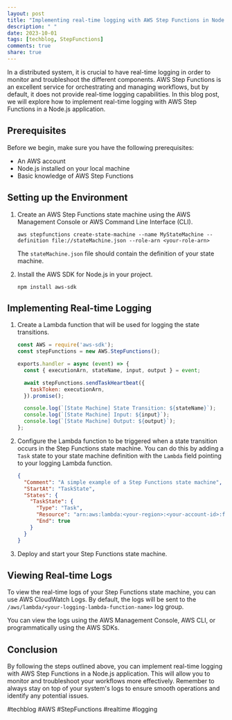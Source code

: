 ```yaml
---
layout: post
title: "Implementing real-time logging with AWS Step Functions in Node.js"
description: " "
date: 2023-10-01
tags: [techblog, StepFunctions]
comments: true
share: true
---
```


In a distributed system, it is crucial to have real-time logging in order to monitor and troubleshoot the different components. AWS Step Functions is an excellent service for orchestrating and managing workflows, but by default, it does not provide real-time logging capabilities. In this blog post, we will explore how to implement real-time logging with AWS Step Functions in a Node.js application.

## Prerequisites

Before we begin, make sure you have the following prerequisites:
- An AWS account
- Node.js installed on your local machine
- Basic knowledge of AWS Step Functions

## Setting up the Environment

1. Create an AWS Step Functions state machine using the AWS Management Console or AWS Command Line Interface (CLI).

   ```shell
   aws stepfunctions create-state-machine --name MyStateMachine --definition file://stateMachine.json --role-arn <your-role-arn>
   ```

   The `stateMachine.json` file should contain the definition of your state machine.

2. Install the AWS SDK for Node.js in your project.

   ```shell
   npm install aws-sdk
   ```

## Implementing Real-time Logging

1. Create a Lambda function that will be used for logging the state transitions.

   ```javascript
   const AWS = require('aws-sdk');
   const stepFunctions = new AWS.StepFunctions();

   exports.handler = async (event) => {
     const { executionArn, stateName, input, output } = event;

     await stepFunctions.sendTaskHeartbeat({
       taskToken: executionArn,
     }).promise();

     console.log(`[State Machine] State Transition: ${stateName}`);
     console.log(`[State Machine] Input: ${input}`);
     console.log(`[State Machine] Output: ${output}`);
   };
   ```

2. Configure the Lambda function to be triggered when a state transition occurs in the Step Functions state machine. You can do this by adding a `Task` state to your state machine definition with the `Lambda` field pointing to your logging Lambda function.

   ```json
   {
     "Comment": "A simple example of a Step Functions state machine",
     "StartAt": "TaskState",
     "States": {
       "TaskState": {
         "Type": "Task",
         "Resource": "arn:aws:lambda:<your-region>:<your-account-id>:function:<your-logging-lambda-function-name>",
         "End": true
       }
     }
   }
   ```

3. Deploy and start your Step Functions state machine.

## Viewing Real-time Logs

To view the real-time logs of your Step Functions state machine, you can use AWS CloudWatch Logs. By default, the logs will be sent to the `/aws/lambda/<your-logging-lambda-function-name>` log group.

You can view the logs using the AWS Management Console, AWS CLI, or programmatically using the AWS SDKs.

## Conclusion

By following the steps outlined above, you can implement real-time logging with AWS Step Functions in a Node.js application. This will allow you to monitor and troubleshoot your workflows more effectively. Remember to always stay on top of your system's logs to ensure smooth operations and identify any potential issues.

#techblog #AWS #StepFunctions #realtime #logging